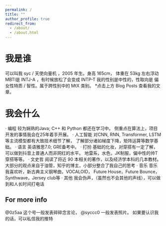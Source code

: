 ```yaml
---
permalink: /
title: ""
author_profile: true
redirect_from: 
  - /about/
  - /about.html
---
```


# 我是谁
可以叫我 syc / 天使向量机 ，2005 年生。身高 165cm， 体重在 53kg 左右浮动
MBTI是 INTJ-A ，有时候放松了会变成 INTP-T
我的性别是中性的，性取向是 偏女性特质 / 智性。属于跨性别中的 MtX 类别。
*点击上方 Blog Posts 查看我的文章。

# 我会什么
· 编程
较为娴熟的Java; C++ 和 Python 都还在学习中。
侧重点在算法上，项目开发的事情我会在25年着手开展。
· 人工智能
对CNN, RNN, Transformer, LSTM 等主流模型都有大致技术细节了解，
了解部分诸如梯度下降，矩阵运算等数学基础。
· 语言
英语雅思7.0; GRE备考中。
· 打扮
基础的化妆，对穿搭有一定了解，可以做到抖音上普通人而非网红的水平。
地雷系，水色，JK制服，偏中性的帅T穿搭等等。
· 文史哲
阅读了将近 90 本相关的著作，以及经济学本科的几本教材。
大部分的观点来自于油管，知乎的博主，小部分整合了我自己的思考
· 音乐
音乐我喜欢听，新古典主义钢琴曲，VOCALOID，
Future House，Future Bounce，Synthwave，Jersey club等
· 其他
我会伪声，（虽然也不会其他的声线），可以做到和人长时间打电话


For more info
------
@0z5aa 这个号一般发表碎碎念言论， @syccc0 一般发表照片。
如果要认识我的话，可以私信我的推特
